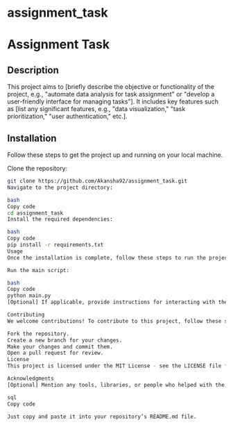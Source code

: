# assignment_task
# Assignment Task

## Description
This project aims to [briefly describe the objective or functionality of the project, e.g., "automate data analysis for task assignment" or "develop a user-friendly interface for managing tasks"]. It includes key features such as [list any significant features, e.g., "data visualization," "task prioritization," "user authentication," etc.].

## Installation
Follow these steps to get the project up and running on your local machine.

Clone the repository:
   ```bash
   git clone https://github.com/Akansha92/assignment_task.git
Navigate to the project directory:

bash
Copy code
cd assignment_task
Install the required dependencies:

bash
Copy code
pip install -r requirements.txt
Usage
Once the installation is complete, follow these steps to run the project:

Run the main script:

bash
Copy code
python main.py
[Optional] If applicable, provide instructions for interacting with the project, e.g., "Enter your task data through the GUI" or "Access the API at localhost:5000."

Contributing
We welcome contributions! To contribute to this project, follow these steps:

Fork the repository.
Create a new branch for your changes.
Make your changes and commit them.
Open a pull request for review.
License
This project is licensed under the MIT License - see the LICENSE file for details.

Acknowledgments
[Optional] Mention any tools, libraries, or people who helped with the project.

sql
Copy code

Just copy and paste it into your repository’s README.md file.
